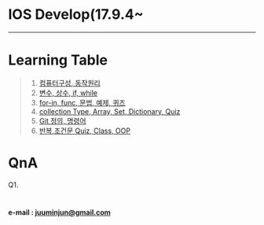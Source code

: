 # IOS Develop(17.9.4~


--- 


#### 
####
####




# Learning Table
> 1. [컴퓨터구성, 동작원리](/study/1_17.9.4.md)
> 2. [변수, 상수, if, while](/study/2_17.9.5.md)
> 3. [for-in, func, 문법, 예제, 퀴즈](/study/3_17.9.6.md)
> 4. [collection Type, Array, Set, Dictionary, Quiz](/study/4_17.9.7.md)
> 5. [Git 정의, 명령어](/study/5_17.9.8_git.md)
> 6. [반복,조건문 Quiz, Class, OOP](/study/6_17.9.11.md)


# QnA


Q1.
 







#
#
#
#### e-mail : <juuminjun@gmail.com>

